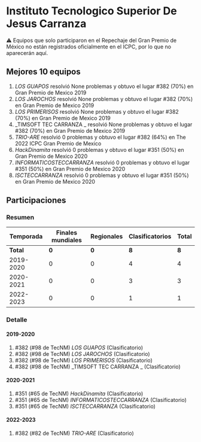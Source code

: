 # Instituto Tecnologico Superior De Jesus Carranza

:warning: Equipos que solo participaron en el Repechaje del Gran Premio de México no están registrados oficialmente en el ICPC, por lo que no aparecerán aquí.

## Mejores 10 equipos

1. _LOS GUAPOS_ resolvió None problemas y obtuvo el lugar #382 (70%) en Gran Premio de Mexico 2019
1. _LOS JAROCHOS_ resolvió None problemas y obtuvo el lugar #382 (70%) en Gran Premio de Mexico 2019
1. _LOS PRIMERISOS_ resolvió None problemas y obtuvo el lugar #382 (70%) en Gran Premio de Mexico 2019
1. _TIMSOFT TEC CARRANZA _ resolvió None problemas y obtuvo el lugar #382 (70%) en Gran Premio de Mexico 2019
1. _TRIO-ARE_ resolvió 0 problemas y obtuvo el lugar #382 (64%) en The 2022 ICPC Gran Premio de Mexico
1. _HackDinamita_ resolvió 0 problemas y obtuvo el lugar #351 (50%) en Gran Premio de Mexico 2020
1. _INFORMATICOSTECCARRANZA_ resolvió 0 problemas y obtuvo el lugar #351 (50%) en Gran Premio de Mexico 2020
1. _ISCTECCARRANZA_ resolvió 0 problemas y obtuvo el lugar #351 (50%) en Gran Premio de Mexico 2020

## Participaciones

### Resumen

| Temporada | Finales mundiales | Regionales | Clasificatorios | Total |
| --- | --- | --- | --- | --- |
| **Total** | **0** | **0** | **8** | **8** |
| 2019-2020 | 0 | 0 | 4 | 4 |
| 2020-2021 | 0 | 0 | 3 | 3 |
| 2022-2023 | 0 | 0 | 1 | 1 |

### Detalle

#### 2019-2020

1. #382 (#98 de TecNM) _LOS GUAPOS_ (Clasificatorio)
1. #382 (#98 de TecNM) _LOS JAROCHOS_ (Clasificatorio)
1. #382 (#98 de TecNM) _LOS PRIMERISOS_ (Clasificatorio)
1. #382 (#98 de TecNM) _TIMSOFT TEC CARRANZA _ (Clasificatorio)

#### 2020-2021

1. #351 (#65 de TecNM) _HackDinamita_ (Clasificatorio)
1. #351 (#65 de TecNM) _INFORMATICOSTECCARRANZA_ (Clasificatorio)
1. #351 (#65 de TecNM) _ISCTECCARRANZA_ (Clasificatorio)

#### 2022-2023

1. #382 (#82 de TecNM) _TRIO-ARE_ (Clasificatorio)




